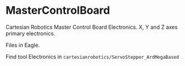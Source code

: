 # MasterControlBoard

Cartesian Robotics Master Control Board Electronics. X, Y and Z axes primary electronics. 

Files in Eagle. 

Find tool Electronics in `cartesianrobotics/ServoStepper_ArdMegaBased`
